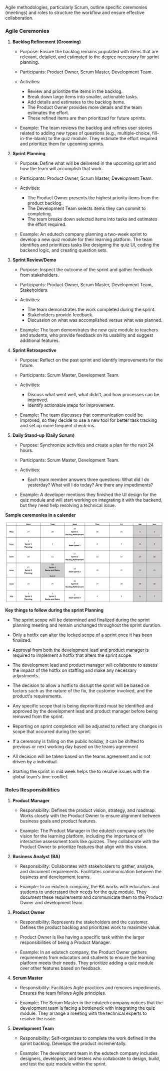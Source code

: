 Agile methodologies, particularly Scrum, outline specific ceremonies (meetings) and roles to structure the workflow and ensure effective collaboration. 

### Agile Ceremonies
1. **Backlog Refinement (Grooming)**
    -   Purpose: Ensure the backlog remains populated with items that are relevant, detailed, and estimated to the degree necessary for sprint planning.

    - Participants: Product Owner, Scrum Master, Development Team.

    - Activities:
        - Review and prioritize the items in the backlog.
        - Break down large items into smaller, actionable tasks.
        - Add details and estimates to the backlog items.
        - The Product Owner provides more details and the team estimates the effort.
        - These refined items are then prioritized for future sprints.

    - Example: The team reviews the backlog and refines user stories related to adding new types of questions (e.g., multiple-choice, fill-in-the-blank) to the quiz module. They estimate the effort required and prioritize them for upcoming sprints.

2. **Sprint Planning**
    - Purpose: Define what will be delivered in the upcoming sprint and how the team will accomplish that work.
    
    - Participants: Product Owner, Scrum Master, Development Team.

    - Activities:
        - The Product Owner presents the highest priority items from the product backlog.
        - The Development Team selects items they can commit to completing.
        - The team breaks down selected items into tasks and estimates the effort required.

    - Example: An edutech company planning a two-week sprint to develop a new quiz module for their learning platform. The team 
    identifies and prioritizes tasks like designing the quiz UI, coding the backend logic, and creating question sets.

3. **Sprint Review/Demo**
    - Purpose: Inspect the outcome of the sprint and gather feedback from stakeholders.
    
    - Participants: Product Owner, Scrum Master, Development Team, Stakeholders.

    - Activities:
        - The team demonstrates the work completed during the sprint.
        - Stakeholders provide feedback.
        - Discussion on what was accomplished versus what was planned.
    
    - Example: The team demonstrates the new quiz module to teachers and students, who provide feedback on its usability and suggest additional features.

4. **Sprint Retrospective**
    - Purpose: Reflect on the past sprint and identify improvements for the future.

    - Participants: Scrum Master, Development Team.

    - Activities:
        - Discuss what went well, what didn’t, and how processes can be improved.
        - Identify actionable steps for improvement.

    - Example: The team discusses that communication could be improved, so they decide to use a new tool for better task tracking and set up more frequent check-ins.

5. **Daily Stand-up (Daily Scrum)**
    - Purpose: Synchronize activities and create a plan for the next 24 hours.

    - Participants: Scrum Master, Development Team.

    - Activities:
        - Each team member answers three questions: What did I do yesterday? What will I do today? Are there any impediments?

    - Example: A developer mentions they finished the UI design for the quiz module and will start working on integrating it with the backend, but they need help resolving a technical issue.

**Sample ceremonies in a calender** 

![ceremonies](images/Sprint-Ceremonies.png)

**Key things to follow during the sprint Planning**
- The sprint scope will be determined and finalized during the sprint planning meeting and remain unchanged throughout the sprint duration.
- Only a hotfix can alter the locked scope of a sprint once it has been finalized.
- Approval from both the development lead and product manager is required to implement a hotfix that alters the sprint scope.
- The development lead and product manager will collaborate to assess the impact of the hotfix on staffing and make any necessary adjustments.
- The decision to allow a hotfix to disrupt the sprint will be based on factors such as the nature of the fix, the customer involved, and the product's requirements.
- Any specific scope that is being deprioritized must be identified and approved by the development lead and product manager before being removed from the sprint.
- Reporting on sprint completion will be adjusted to reflect any changes in scope that occurred during the sprint.

- If a ceremony is falling on the public holiday, it can be shifted to previous or next working day based on the teams agreement
- All decision will be taken based on the teams agreement and is not driven by a individual.
- Starting the sprint in mid week helps the to resolve issues with the global team's time conflict. 

### Roles Responsibilities
1. **Product Manager**
    - Responsibility: Defines the product vision, strategy, and roadmap. Works closely with the Product Owner to ensure alignment between business goals and product features.

    - Example: The Product Manager in the edutech company sets the vision for the learning platform, including the importance of interactive assessment tools like quizzes. They collaborate with the Product Owner to prioritize features that align with this vision.

2. **Business Analyst (BA)**
    - Responsibility: Collaborates with stakeholders to gather, analyze, and document requirements. Facilitates communication between the business and development teams.

    - Example: In an edutech company, the BA works with educators and students to understand their needs for the quiz module. They document these requirements and communicate them to the Product Owner and development team.

3. **Product Owner**
    -   Responsibility: Represents the stakeholders and the customer. Defines the product backlog and prioritizes work to maximize value.
    - Product Owner is like having a specific task within the larger responsibilities of being a Product Manager. 

    - Example: In an edutech company, the Product Owner gathers requirements from educators and students to ensure the learning platform meets their needs. They prioritize adding a quiz module over other features based on feedback.

4. **Scrum Master**
    - Responsibility: Facilitates Agile practices and removes impediments. Ensures the team follows Agile principles.

    - Example: The Scrum Master in the edutech company notices that the development team is facing a bottleneck with integrating the quiz module. They arrange a meeting with the technical experts to resolve the issue.

5. **Development Team**
    - Responsibility: Self-organizes to complete the work defined in the sprint backlog. Develops the product incrementally.

    - Example: The development team in the edutech company includes designers, developers, and testers who collaborate to design, build, and test the quiz module within the sprint.



